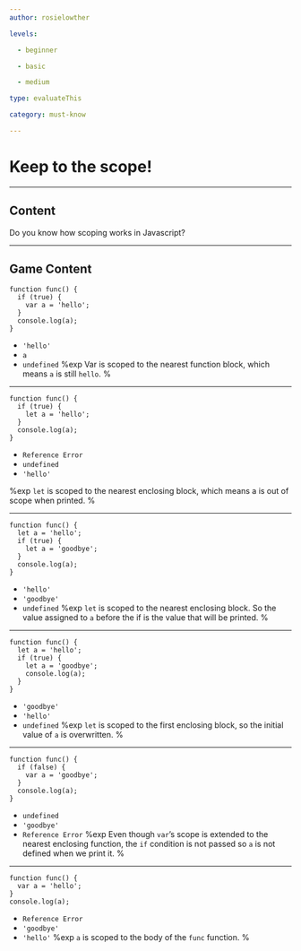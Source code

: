```yaml
---
author: rosielowther

levels:

  - beginner

  - basic

  - medium

type: evaluateThis

category: must-know

---
```


# Keep to the scope!

---

## Content

Do you know how scoping works in Javascript?

---

## Game Content

```
function func() {
  if (true) {
    var a = 'hello';
  }
  console.log(a);
}
```

- `'hello'`
- `a`
- `undefined`
  %exp
  Var is scoped to the nearest function block, which means `a` is still `hello`.
  %

---

```
function func() {
  if (true) {
    let a = 'hello';
  }
  console.log(a);
}
```

- `Reference Error`
- `undefined`
- `'hello'`

%exp
`let` is scoped to the nearest enclosing block, which means a is out of scope when printed.
%

---

```
function func() {
  let a = 'hello';
  if (true) {
    let a = 'goodbye';
  }
  console.log(a);
}
```

- `'hello'`
- `'goodbye'`
- `undefined`
  %exp
  `let` is scoped to the nearest enclosing block. So the value assigned to `a` before the if is the value that will be printed.
  %

---

```
function func() {
  let a = 'hello';
  if (true) {
    let a = 'goodbye';
    console.log(a);
  }
}
```

- `'goodbye'`
- `'hello'`
- `undefined`
  %exp
  `let` is scoped to the first enclosing block, so the initial value of `a` is overwritten.
  %

---

```
function func() {
  if (false) {
    var a = 'goodbye';
  }
  console.log(a);
}
```

- `undefined`
- `'goodbye'`
- `Reference Error`
  %exp
  Even though `var`’s scope is extended to the nearest enclosing function, the `if` condition is not passed so `a` is not defined when we print it.
  %

---

```
function func() {
  var a = 'hello';
}
console.log(a);
```

- `Reference Error`
- `'goodbye'`
- `'hello'`
  %exp
  `a` is scoped to the body of the `func` function.
  %
